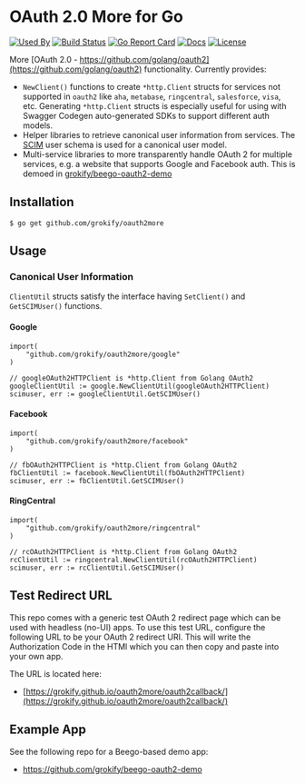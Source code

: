 # OAuth 2.0 More for Go

[![Used By][used-by-svg]][used-by-link]
[![Build Status][build-status-svg]][build-status-link]
[![Go Report Card][goreport-svg]][goreport-link]
[![Docs][docs-godoc-svg]][docs-godoc-link]
[![License][license-svg]][license-link]

More [OAuth 2.0 - https://github.com/golang/oauth2](https://github.com/golang/oauth2) functionality. Currently provides:

* `NewClient()` functions to create `*http.Client` structs for services not supported in `oauth2` like `aha`, `metabase`, `ringcentral`, `salesforce`, `visa`, etc. Generating `*http.Client` structs is especially useful for using with Swagger Codegen auto-generated SDKs to support different auth models.
* Helper libraries to retrieve canonical user information from services. The [SCIM](http://www.simplecloud.info/) user schema is used for a canonical user model.
* Multi-service libraries to more transparently handle OAuth 2 for multiple services, e.g. a website that supports Google and Facebook auth. This is demoed in [grokify/beego-oauth2-demo](https://github.com/grokify/beego-oauth2-demo)

## Installation

```
$ go get github.com/grokify/oauth2more
```

## Usage

### Canonical User Information

`ClientUtil` structs satisfy the interface having `SetClient()` and `GetSCIMUser()` functions.

#### Google

```golang
import(
	"github.com/grokify/oauth2more/google"
)

// googleOAuth2HTTPClient is *http.Client from Golang OAuth2
googleClientUtil := google.NewClientUtil(googleOAuth2HTTPClient)
scimuser, err := googleClientUtil.GetSCIMUser()
```

#### Facebook

```golang
import(
	"github.com/grokify/oauth2more/facebook"
)

// fbOAuth2HTTPClient is *http.Client from Golang OAuth2
fbClientUtil := facebook.NewClientUtil(fbOAuth2HTTPClient)
scimuser, err := fbClientUtil.GetSCIMUser()
```

#### RingCentral

```golang
import(
	"github.com/grokify/oauth2more/ringcentral"
)

// rcOAuth2HTTPClient is *http.Client from Golang OAuth2
rcClientUtil := ringcentral.NewClientUtil(rcOAuth2HTTPClient)
scimuser, err := rcClientUtil.GetSCIMUser()
```

## Test Redirect URL

This repo comes with a generic test OAuth 2 redirect page which can be used with headless (no-UI) apps. To use this test URL, configure the following URL to be your OAuth 2 redirect URI. This will write the Authorization Code in the HTMl which you can then copy and paste into your own app.

The URL is located here:

* [https://grokify.github.io/oauth2more/oauth2callback/](https://grokify.github.io/oauth2more/oauth2callback/)

## Example App

See the following repo for a Beego-based demo app:

* https://github.com/grokify/beego-oauth2-demo

 [used-by-svg]: https://sourcegraph.com/github.com/grokify/oauth2more/-/badge.svg
 [used-by-link]: https://sourcegraph.com/github.com/grokify/oauth2more?badge
 [build-status-svg]: https://github.com/grokify/oauth2more/workflows/build/badge.svg
 [build-status-link]: https://github.com/grokify/oauth2more/actions
 [goreport-svg]: https://goreportcard.com/badge/github.com/grokify/oauth2more
 [goreport-link]: https://goreportcard.com/report/github.com/grokify/oauth2more
 [docs-godoc-svg]: https://img.shields.io/badge/docs-godoc-blue.svg
 [docs-godoc-link]: https://godoc.org/github.com/grokify/oauth2more
 [license-svg]: https://img.shields.io/badge/license-MIT-blue.svg
 [license-link]: https://github.com/grokify/oauth2more/blob/master/LICENSE.md

